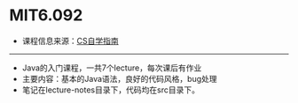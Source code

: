 # MIT6.092
- 课程信息来源：[CS自学指南](https://csdiy.wiki/%E7%BC%96%E7%A8%8B%E5%85%A5%E9%97%A8/Java/MIT%206.092/)
---
- Java的入门课程，一共7个lecture，每次课后有作业
- 主要内容：基本的Java语法，良好的代码风格，bug处理
- 笔记在lecture-notes目录下，代码均在src目录下。